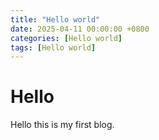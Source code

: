 ```yaml
---
title: "Hello world"
date: 2025-04-11 00:00:00 +0800
categories: [Hello world]
tags: [Hello world]
---
```

# Hello 

Hello this is my first blog.